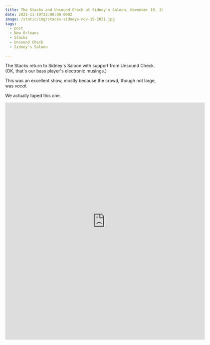 ```yaml
---
title: The Stacks and Unsound Check at Sidney's Saloon, November 19, 2021
date: 2021-11-19T22:00:00.000Z
image: /static/img/stacks-sidneys-nov-19-2021.jpg
tags:
  - post 
  - New Orleans
  - Stacks
  - Unsound Check
  - Sidney's Saloon

---
```


The Stacks return to Sidney's Saloon with support from Unsound Check. (OK, that's our bass player's electronic musings.)

This was an excellent show, mostly because the crowd, though not large, was _vocal_.

We actually taped this one.

<iframe style="border: 0; width: 640px; height: 760px;" src="https://bandcamp.com/EmbeddedPlayer/album=2400986718/size=large/bgcol=ffffff/linkcol=2ebd35/tracklist=false/transparent=true/" seamless><a href="https://thestacksnola.bandcamp.com/album/stacks-at-sidneys-saloon">Stacks at Sidney&#39;s Saloon by The Stacks</a></iframe>